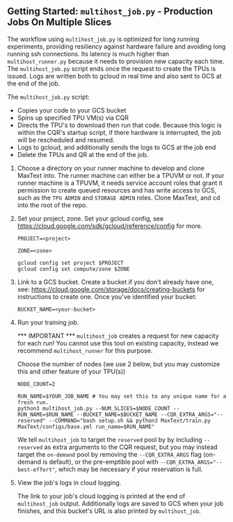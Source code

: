 <!--
 Copyright 2023 Google LLC

 Licensed under the Apache License, Version 2.0 (the "License");
 you may not use this file except in compliance with the License.
 You may obtain a copy of the License at

      https://www.apache.org/licenses/LICENSE-2.0

 Unless required by applicable law or agreed to in writing, software
 distributed under the License is distributed on an "AS IS" BASIS,
 WITHOUT WARRANTIES OR CONDITIONS OF ANY KIND, either express or implied.
 See the License for the specific language governing permissions and
 limitations under the License.
-->

## Getting Started: `multihost_job.py` - Production Jobs On Multiple Slices

The workflow using `multihost_job.py` is optimized for long running experiments, providing resiliency against hardware failure and avoiding long running ssh connections. Its latency is much higher than `multihost_runner.py` because it needs to provision new capacity each time. The `multihost_job.py` script ends once the request to create the TPUs is issued. Logs are written both to gcloud in real time and also sent to GCS at the end of the job.

The `multihost_job.py` script:

* Copies your code to your GCS bucket
* Spins up specified TPU VM(s) via CQR
* Directs the TPU's to download then run that code. Because this logic is within the CQR's startup script, if there hardware is interrupted, the job will be rescheduled and resumed.
* Logs to gcloud, and additionally sends the logs to GCS at the job end
* Delete the TPUs and QR at the end of the job.

1. Choose a directory on your runner machine to develop and clone MaxText into. The runner machine can
either be a TPUVM or not. If your runner machine is a TPUVM, it needs service account roles that grant it permission to create queued resources and has write access to GCS, such as the `TPU ADMIN` and `STORAGE ADMIN` roles. Clone MaxText, and cd into the root of the repo.

2. Set your project, zone.
    Set your gcloud config, see https://cloud.google.com/sdk/gcloud/reference/config for more.
    ```
    PROJECT=<project>
    ```

    ```
    ZONE=<zone>
    ```

    ```
    gcloud config set project $PROJECT
    gcloud config set compute/zone $ZONE
    ```

3. Link to a GCS bucket.
    Create a bucket if you don't already have one, see: https://cloud.google.com/storage/docs/creating-buckets for instructions to create one. Once you've identified your bucket:

    ```
    BUCKET_NAME=<your-bucket>
    ```

4. Run your training job.

    *** IMPORTANT *** `multihost_job` creates a request for new capacity for each run! You cannot use this tool on existing capacity, instead we recommend `multihost_runner` for this purpose.

    Choose the number of nodes (we use 2 below, but you may customize this and other feature of your TPU(s))
    ```
    NODE_COUNT=2
    ```
    ```
    RUN_NAME=$YOUR_JOB_NAME # You may set this to any unique name for a fresh run.
    python3 multihost_job.py --NUM_SLICES=$NODE_COUNT --RUN_NAME=$RUN_NAME --BUCKET_NAME=$BUCKET_NAME --CQR_EXTRA_ARGS="--reserved" --COMMAND="bash setup.sh && python3 MaxText/train.py MaxText/configs/base.yml run_name=$RUN_NAME"
    ```

    We tell `multihost_job` to target the `reserved` pool by  by including `--reserved` as extra arguments to the CQR request, but you may instead target the `on-demand` pool by removing the `--CQR_EXTRA_ARGS` flag (on-demand is default), or the pre-emptible pool with `--CQR_EXTRA_ARGS="--best-effort"`, which may be necessary if your reservation is full.

5. View the job's logs in cloud logging.

    The link to your job's cloud logging is printed at the end of `multihost_job` output. Additionally logs are saved to GCS when your job finishes, and this bucket's URL is also printed by `multihost_job`.

